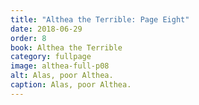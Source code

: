 ```yaml
---
title: "Althea the Terrible: Page Eight"
date: 2018-06-29
order: 8
book: Althea the Terrible
category: fullpage
image: althea-full-p08
alt: Alas, poor Althea.
caption: Alas, poor Althea.
---
```

